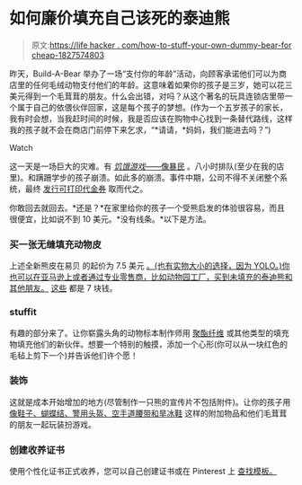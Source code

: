 # 如何廉价填充自己该死的泰迪熊

> 原文:[https://life hacker . com/how-to-stuff-your-own-dummy-bear-for cheap-1827574803](https://lifehacker.com/how-to-stuff-your-own-damn-teddy-bear-for-cheap-1827574803)

昨天，Build-A-Bear 举办了一场“支付你的年龄”活动，向顾客承诺他们可以为商店里的任何毛绒动物支付他们的年龄。这意味着如果你的孩子是三岁，她可以花三美元得到一个毛茸茸的朋友。什么会出错，对吗？从这个著名的玩具连锁店里带一个属于自己的依偎伙伴回家，这是每个孩子的梦想。(作为一个五岁孩子的家长，我有时会想，当我赶时间的时候，我是否应该在购物中心找到一条替代路线，这样我的孩子就不会在商店门前停下来乞求，“*请请，*妈妈，我们能进去吗？”)

Watch

这一天是一场巨大的灾难。有 [*饥饿游戏*——像暴民](https://mashable.com/2018/07/12/build-a-bear-pay-your-age-day-disaster/#tI13JwAbzOqm) 。八小时排队(至少在我的店里)。和蹒跚学步的孩子崩溃。如此多的崩溃。事件中期，公司不得不关闭整个系统，最终 [发行可打印代金券](https://www.buildabear.com/brand-about-events.html?sf90438215=1) 取而代之。

你敢回去就回去。*还是？*在家里给你的孩子一个受熊启发的体验很容易，而且很便宜，比如说不到 10 美元。*没有线条。*以下是方法。

### 买一张无缝填充动物皮

上述全新熊皮在易贝 的起价为 7.5 美元 [。(也有实物大小的选择，因为 YOLO。)你也可以在亚马逊上或者通过专业零售商，比如动物园工厂，买到未填充的泰迪熊和其他朋友。](https://www.ebay.com/itm/60-300cm-Huge-Giant-super-Semi-finished-Teddy-Bear-Skin-without-cotton-AAA/263587823287?var=562640585569&_trkparms=aid%3D222007%26algo%3DSIM.MBE%26ao%3D2%26asc%3D52885%26meid%3D098e6f7743704d1f9c7c5281320fdad9%26pid%3D100005%26rk%3D5%26rkt%3D5%26sd%3D382146509170%26itm%3D562640585569&_trksid=p2047675.c100005.m1851) [这些](https://www.thezoofactory.com/8-animals) 都是 7 块钱。

### stuffit

有趣的部分来了。让你崭露头角的动物标本制作师用 [聚酯纤维](https://www.amazon.com/Fairfield-PF12A-Poly-Fil-Polyester-12-Ounce/dp/B000YZ7G44?asc_campaign=InlineText&asc_refurl=https://lifehacker.com/how-to-stuff-your-own-damn-teddy-bear-for-cheap-1827574803&asc_source=&tag=kinjalifehackerlink-20) 或其他类型的填充物填充他们的新伙伴。想要一个特别的触摸，添加一个心形(你可以从一块红色的毛毡上剪下一个)并告诉他们许个愿！

### 装饰

这就是成本开始增加的地方(尽管制作一只熊的宣传片不包括附件)。让你的孩子用 [像鞋子、蝴蝶结、警用头盔、空手道腰带和旱冰鞋](https://www.amazon.com/Stuffed-Animal-Clothing-Accessories/b?asc_campaign=InlineText&asc_refurl=https://lifehacker.com/how-to-stuff-your-own-damn-teddy-bear-for-cheap-1827574803&asc_source=&ie=UTF8&node=10130802011&tag=kinjalifehackerlink-20) 这样的附加物品和他们毛茸茸的朋友一起玩装扮游戏。

### 创建收养证书

使用个性化证书正式收养，您可以自己创建证书或在 Pinterest 上 [查找模板。](https://www.pinterest.com/pin/111182684522156536/?lp=true)